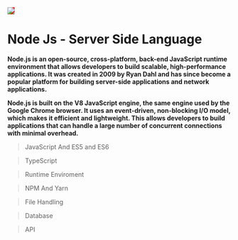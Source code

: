 <img src="https://nodejs.org/static/images/logo.svg" style="background:red;">

# Node Js - Server Side Language 

**Node.js is an open-source, cross-platform, back-end JavaScript runtime environment that allows developers to build scalable, high-performance applications. It was created in 2009 by Ryan Dahl and has since become a popular platform for building server-side applications and network applications.**

**Node.js is built on the V8 JavaScript engine, the same engine used by the Google Chrome browser. It uses an event-driven, non-blocking I/O model, which makes it efficient and lightweight. This allows developers to build applications that can handle a large number of concurrent connections with minimal overhead.**

> JavaScript And ES5 and ES6

> TypeScript

> Runtime Enviroment

> NPM And Yarn

> File Handling

> Database

> API

